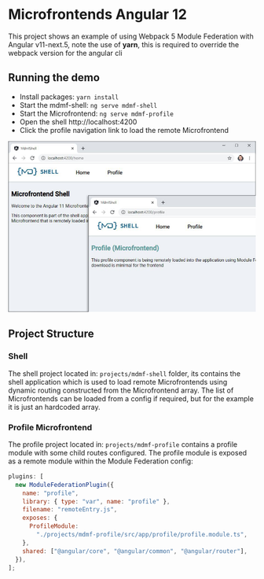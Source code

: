# Microfrontends Angular 12

This project shows an example of using Webpack 5 Module Federation with Angular v11-next.5, note the use of **yarn**, this is required to override the webpack version for the angular cli

## Running the demo

- Install packages: `yarn install`
- Start the mdmf-shell: `ng serve mdmf-shell`
- Start the Microfrontend: `ng serve mdmf-profile`
- Open the shell http://localhost:4200
- Click the profile navigation link to load the remote Microfrontend

![Shell and Microfronted Screenshot](microfrontend-shell-profile.jpg)

## Project Structure

### Shell

The shell project located in: `projects/mdmf-shell` folder, its contains the shell application which is used to load remote Microfrontends using dynamic routing constructed from the Microfrontend array. The list of Microfrontends can be loaded from a config if required, but for the example it is just an hardcoded array.

### Profile Microfrontend

The profile project located in: `projects/mdmf-profile` contains a profile module with some child routes configured. The profile module is exposed as a remote module within the Module Federation config:

```js
plugins: [
  new ModuleFederationPlugin({
    name: "profile",
    library: { type: "var", name: "profile" },
    filename: "remoteEntry.js",
    exposes: {
      ProfileModule:
        "./projects/mdmf-profile/src/app/profile/profile.module.ts",
    },
    shared: ["@angular/core", "@angular/common", "@angular/router"],
  }),
];
```
